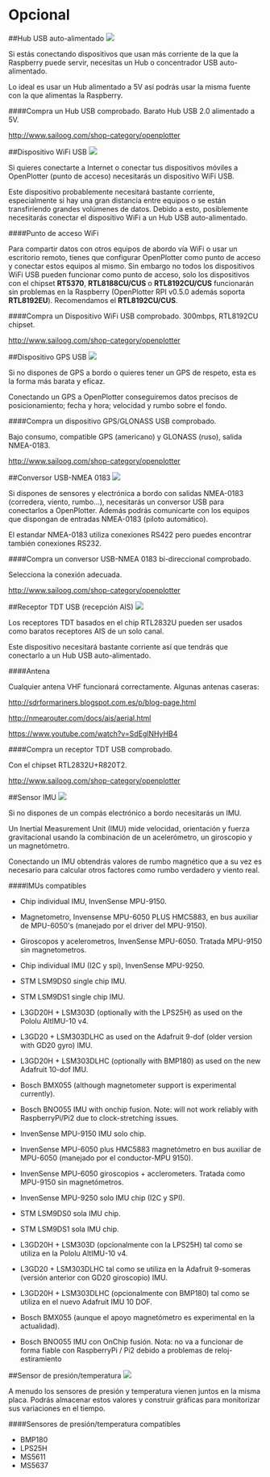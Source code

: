 # Opcional
##Hub USB auto-alimentado
![](hub.png)

Si estás conectando dispositivos que usan más corriente de la que la Raspberry puede servir, necesitas un Hub o concentrador USB auto-alimentado.

Lo ideal es usar un Hub alimentado a 5V así podrás usar la misma fuente con la que alimentas la Raspberry.

####Compra un Hub USB comprobado.
Barato Hub USB 2.0 alimentado a 5V.

http://www.sailoog.com/shop-category/openplotter

##Dispositivo WiFi USB
![](wifi.png)

Si quieres conectarte a Internet o conectar tus dispositivos móviles a OpenPlotter (punto de acceso) necesitarás un dispositivo WiFi USB.

Este dispositivo probablemente necesitará bastante corriente, especialmente si hay una gran distancia entre equipos o se están transfiriendo grandes volúmenes de datos. Debido a esto, posiblemente necesitarás conectar el dispositivo WiFi a un Hub USB auto-alimentado.

####Punto de acceso WiFi

Para compartir datos con otros equipos de abordo vía WiFi o usar un escritorio remoto, tienes que configurar OpenPlotter como punto de acceso y conectar estos equipos al mismo. Sin embargo no todos los dispositivos WiFi USB pueden funcionar como punto de acceso, solo los dispositivos con el chipset **RT5370**, **RTL8188CU/CUS**  o **RTL8192CU/CUS** funcionarán sin problemas en la Raspberry (OpenPlotter RPI v0.5.0 además soporta **RTL8192EU**). Recomendamos el **RTL8192CU/CUS**.

####Compra un Dispositivo WiFi USB comprobado.
300mbps, RTL8192CU chipset.

http://www.sailoog.com/shop-category/openplotter

##Dispositivo GPS USB
![](gps.png)

Si no dispones de GPS a bordo o quieres tener un GPS de respeto, esta es la forma más barata y eficaz.

Conectando un GPS a OpenPlotter conseguiremos datos precisos de posicionamiento; fecha y hora; velocidad y rumbo sobre el fondo.

####Compra un dispositivo GPS/GLONASS USB comprobado.

Bajo consumo, compatible GPS (americano) y GLONASS (ruso), salida NMEA-0183.

http://www.sailoog.com/shop-category/openplotter

##Conversor USB-NMEA 0183
![](rs422.png)

Si dispones de sensores y electrónica a bordo con salidas NMEA-0183 (corredera, viento, rumbo...), necesitarás un conversor USB para conectarlos a OpenPlotter. Además podrás comunicarte con los equipos que dispongan de entradas NMEA-0183 (piloto automático).

El estandar NMEA-0183 utiliza conexiones RS422 pero puedes encontrar también conexiones RS232.

####Compra un conversor USB-NMEA 0183 bi-direccional comprobado.

Selecciona la conexión adecuada.

http://www.sailoog.com/shop-category/openplotter

##Receptor TDT USB (recepción AIS)
![](sdr.png)

Los receptores TDT basados en el chip RTL2832U pueden ser usados como baratos receptores AIS de un solo canal.

Este dispositivo necesitará bastante corriente así que tendrás que conectarlo a un Hub USB auto-alimentado.

####Antena

Cualquier antena VHF funcionará correctamente. Algunas antenas caseras:

http://sdrformariners.blogspot.com.es/p/blog-page.html

http://nmearouter.com/docs/ais/aerial.html

https://www.youtube.com/watch?v=SdEglNHyHB4

####Compra un receptor TDT USB comprobado.

Con el chipset RTL2832U+R820T2.

http://www.sailoog.com/shop-category/openplotter

##Sensor IMU
![](imu.png)

Si no dispones de un compás electrónico a bordo necesitarás un IMU.

Un Inertial Measurement Unit (IMU) mide velocidad, orientación y fuerza gravitacional usando la combinación de un acelerómetro, un giroscopio y un magnetómetro.

Conectando un IMU obtendrás valores de rumbo magnético que a su vez es necesario para calcular otros factores como rumbo verdadero y viento real.

####IMUs compatibles


* Chip individual IMU, InvenSense MPU-9150.
* Magnetometro, Invensense MPU-6050 PLUS HMC5883, en bus auxiliar de MPU-6050's (manejado por el driver del MPU-9150).
* Giroscopos y acelerometros, InvenSense MPU-6050. Tratada MPU-9150 sin magnetometros.
* Chip individual IMU (I2C y spi), InvenSense MPU-9250.
* STM LSM9DS0 single chip IMU.
* STM LSM9DS1 single chip IMU.
* L3GD20H + LSM303D (optionally with the LPS25H) as used on the Pololu AltIMU-10 v4.
* L3GD20 + LSM303DLHC as used on the Adafruit 9-dof (older version with GD20 gyro) IMU.
* L3GD20H + LSM303DLHC (optionally with BMP180) as used on the new Adafruit 10-dof IMU.
* Bosch BMX055 (although magnetometer support is experimental currently).
* Bosch BNO055 IMU with onchip fusion. Note: will not work reliably with RaspberryPi/Pi2 due to clock-stretching issues.

* InvenSense MPU-9150 IMU solo chip.
* InvenSense MPU-6050 plus HMC5883 magnetómetro en bus auxiliar de MPU-6050 (manejado por el conductor-MPU 9150).
* InvenSense MPU-6050 giroscopios + acclerometers. Tratada como MPU-9150 sin magnetómetros.
* InvenSense MPU-9250 solo IMU chip (I2C y SPI).
* STM LSM9DS0 sola IMU chip.
* STM LSM9DS1 sola IMU chip.
* L3GD20H + LSM303D (opcionalmente con la LPS25H) tal como se utiliza en la Pololu AltIMU-10 v4.
* L3GD20 + LSM303DLHC tal como se utiliza en la Adafruit 9-someras (versión anterior con GD20 giroscopio) IMU.
* L3GD20H + LSM303DLHC (opcionalmente con BMP180) tal como se utiliza en el nuevo Adafruit IMU 10 DOF.
* Bosch BMX055 (aunque el apoyo magnetómetro es experimental en la actualidad).
* Bosch BNO055 IMU con OnChip fusión. Nota: no va a funcionar de forma fiable con RaspberryPi / Pi2 debido a problemas de reloj-estiramiento



##Sensor de presión/temperatura
![](bmp180.png)

A menudo los sensores de presión y temperatura vienen juntos en la misma placa. Podrás almacenar estos valores y construir gráficas para monitorizar sus variaciones en el tiempo.

####Sensores de presión/temperatura compatibles

* BMP180
* LPS25H
* MS5611
* MS5637
